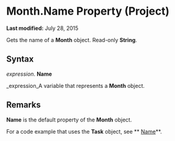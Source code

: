
# Month.Name Property (Project)

 **Last modified:** July 28, 2015

Gets the name of a  **Month** object. Read-only **String**.

## Syntax

 _expression_. **Name**

 _expression_A variable that represents a  **Month** object.


## Remarks

 **Name** is the default property of the **Month** object.

For a code example that uses the  **Task** object, see ** [Name](2df034b0-13bc-f912-abbc-6b97b8c8d5ed.md)**.

